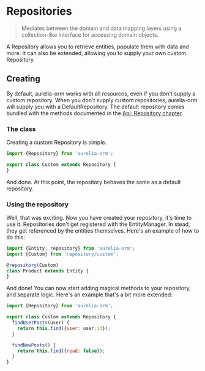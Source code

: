 # Repositories

> Mediates between the domain and data mapping layers using a collection-like interface for accessing domain objects.

A Repository allows you to retrieve entities, populate them with data and more.
It can also be extended, allowing you to supply your own custom Repository.

## Creating

By default, aurelia-orm works with all resources, even if you don't supply a custom repository. When you don't supply custom repositories, aurelia-orm will supply you with a DefaultRepository. The default repository comes bundled with the methods documented in the [Api: Repository chapter](api_repository.html).

### The class

Creating a custom Repository is simple.

```js
import {Repository} from 'aurelia-orm';

export class Custom extends Repository {
}
```

And done. At this point, the repository behaves the same as a default repository.

### Using the repository

Well, that was exciting. Now you have created your repository, it's time to use it. Repositories don't get registered with the EntityManager. In stead, they get referenced by the entities themselves. Here's an example of how to do this:

```js
import {Entity, repository} from 'aurelia-orm';
import {Custom} from 'repository/custom';

@repository(Custom)
class Product extends Entity {
}
```

And done! You can now start adding magical methods to your repository, and separate logic. Here's an example that's a bit more extended:

```js
import {Repository} from 'aurelia-orm';

export class Custom extends Repository {
  findUserPosts(user) {
    return this.find({user: user.id});
  }

  findNewPosts() {
    return this.find({read: false});
  }
}
```
